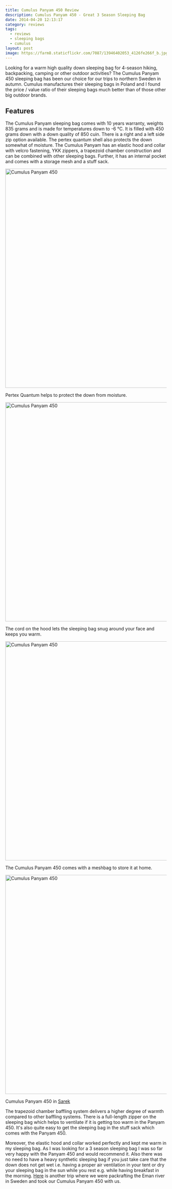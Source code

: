 ```yaml
---
title: Cumulus Panyam 450 Review
description: Cumulus Panyam 450 - Great 3 Season Sleeping Bag
date: 2014-04-20 12:13:17
category: reviews
tags:
  - reviews
  - sleeping bags
  - cumulus
layout: post
image: https://farm8.staticflickr.com/7087/13946402053_4126fe266f_b.jpg
---
```

Looking for a warm high quality down sleeping bag for 4-season hiking, backpacking, camping or other outdoor activities? The Cumulus Panyam 450 sleeping bag has been our choice for our trips to northern Sweden in autumn. Cumulus manufactures their sleeping bags in Poland and I found the price / value ratio of their sleeping bags much better than of those other big outdoor brands.

<amp-img src="https://farm8.staticflickr.com/7087/13946402053_4126fe266f_b.jpg" width="1024" height="683" alt="Cumulus Panyam 450 Review"></amp-img>


<!--more-->

## Features
The Cumulus Panyam sleeping bag comes with 10 years warranty, weights 835 grams and is made for temperatures down to -6 °C. It is filled with 450 grams down with a down quality of 850 cuin. There is a right and a left side zip option available. The pertex quantum shell also protects the down somewhat of moisture. The Cumulus Panyam has an elastic hood and collar with velcro fastening, YKK zippers, a trapezoid chamber construction and can be combined with other sleeping bags. Further, it has an internal pocket and comes with a storage mesh and a stuff sack.

<img src="https://farm8.staticflickr.com/7345/13946806954_0261f9bd9c_b.jpg" width="1024" height="683" alt="Cumulus Panyam 450">

Pertex Quantum helps to protect the down from moisture.

<a href="https://www.flickr.com/photos/90204224@N07/13923255586/" ><img src="https://farm3.staticflickr.com/2924/13923255586_a3c087e9f8_b.jpg" width="1024" height="683" alt="Cumulus Panyam 450"></a>

The cord on the hood lets the sleeping bag snug around your face and keeps you warm.

<a href="https://www.flickr.com/photos/90204224@N07/13923257936/" ><img src="https://farm3.staticflickr.com/2900/13923257936_6d3b2dd948_b.jpg" width="1024" height="683" alt="Cumulus Panyam 450"></a>

The Cumulus Panyam 450 comes with a meshbag to store it at home.

<a href="https://www.flickr.com/photos/90204224@N07/13923260106/" ><img src="https://farm3.staticflickr.com/2910/13923260106_0c6f2fd749_b.jpg" width="1024" height="683" alt="Cumulus Panyam 450"></a>

Cumulus Panyam 450 in <a href="http://hikeventures.com/hiking-and-packrafting-in-sarek-day-1/" target="_self">Sarek</a>

The trapezoid chamber baffling system delivers a higher degree of warmth compared to other baffling systems. There is a full-length zipper on the sleeping bag which helps to ventilate if it is getting too warm in the Panyam 450. It's also quite easy to get the sleeping bag in the stuff sack which comes with the Panyam 450.

Moreover, the elastic hood and collar worked perfectly and kept me warm in my sleeping bag. As I was looking for a 3 season sleeping bag I was so far very happy with the Panyam 450 and would recommend it. Also there was no need to have a heavy synthetic sleeping bag if you just take care that the down does not get wet i.e. having a proper air ventilation in your tent or dry your sleeping bag in the sun while you rest e.g. while having breakfast in the morning. <a href="http://www.hikeventures.com/packrafting-the-eman-river/">Here</a> is another trip where we were packrafting the Eman river in Sweden and took our Cumulus Panyam 450 with us.
